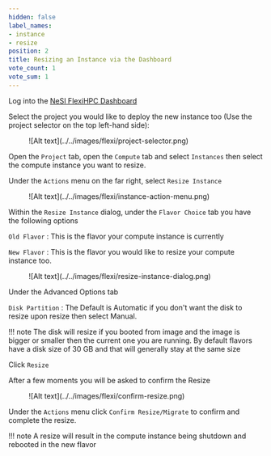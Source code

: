 ```yaml
---
hidden: false
label_names:
- instance
- resize
position: 2
title: Resizing an Instance via the Dashboard
vote_count: 1
vote_sum: 1
---
```


Log into the [NeSI FlexiHPC Dashboard](https://dashboard.cloud.nesi.org.nz/)

Select the project you would like to deploy the new instance too (Use the project selector on the top left-hand side):

<figure markdown>
  ![Alt text](../../images/flexi/project-selector.png)
</figure>

Open the `Project` tab, open the `Compute` tab and select `Instances` then select the compute instance you want to resize.

Under the `Actions` menu on the far right, select `Resize Instance`

<figure markdown>
  ![Alt text](../../images/flexi/instance-action-menu.png)
</figure>

Within the `Resize Instance` dialog, under the `Flavor Choice` tab you have the following options

`Old Flavor`
:   This is the flavor your compute instance is currently

`New Flavor`
:   This is the flavor you would like to resize your compute instance too.

<figure markdown>
  ![Alt text](../../images/flexi/resize-instance-dialog.png)
</figure>

Under the Advanced Options tab 

`Disk Partition`
:   The Default is Automatic if you don't want the disk to resize upon resize then select Manual. 

!!! note
    The disk will resize if you booted from image and the image is bigger or smaller then the current one you are running. By default flavors have a disk size of 30 GB and that will generally stay at the same size

Click `Resize`

After a few moments you will be asked to confirm the Resize

<figure markdown>
  ![Alt text](../../images/flexi/confirm-resize.png)
</figure>

Under the `Actions` menu click `Confirm Resize/Migrate` to confirm and complete the resize.

!!! note
    A resize will result in the compute instance being shutdown and rebooted in the new flavor

 